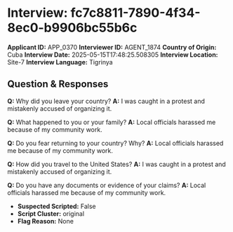 # Interview: fc7c8811-7890-4f34-8ec0-b9906bc55b6c
**Applicant ID:** APP_0370
**Interviewer ID:** AGENT_1874
**Country of Origin:** Cuba
**Interview Date:** 2025-05-15T17:48:25.508305
**Interview Location:** Site-7
**Interview Language:** Tigrinya

## Question & Responses

**Q:** Why did you leave your country?
**A:** I was caught in a protest and mistakenly accused of organizing it.

**Q:** What happened to you or your family?
**A:** Local officials harassed me because of my community work.

**Q:** Do you fear returning to your country? Why?
**A:** Local officials harassed me because of my community work.

**Q:** How did you travel to the United States?
**A:** I was caught in a protest and mistakenly accused of organizing it.

**Q:** Do you have any documents or evidence of your claims?
**A:** Local officials harassed me because of my community work.

- **Suspected Scripted:** False
- **Script Cluster:** original
- **Flag Reason:** None